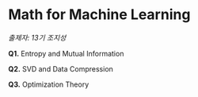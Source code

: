 # Math for Machine Learning

*출제자: 13기 조지성*

**Q1.** Entropy and Mutual Information

**Q2.** SVD and Data Compression

**Q3.** Optimization Theory

